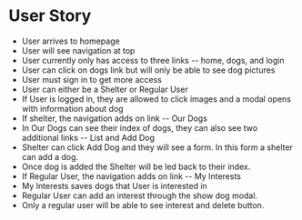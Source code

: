 # User Story
* User arrives to homepage
* User will see navigation at top
* User currently only has access to three links -- home, dogs, and login
* User can click on dogs link but will only be able to see dog pictures
* User must sign in to get more access
* User can either be a Shelter or Regular User
* If User is logged in, they are allowed to click images and a modal opens with information about dog
* If shelter, the navigation adds on link -- Our Dogs
* In Our Dogs can see their index of dogs, they can also see two additional links -- List and Add Dog
* Shelter can click Add Dog and they will see a form. In this form a shelter can add a dog.
* Once dog is added the Shelter will be led back to their index.
* If Regular User, the navigation adds on link -- My Interests
* My Interests saves dogs that User is interested in
* Regular User can add an interest through the show dog modal.
* Only a regular user will be able to see interest and delete button.
